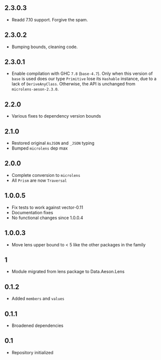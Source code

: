 2.3.0.3
-----
- Readd 7.10 support. Forgive the spam.

2.3.0.2
-----
- Bumping bounds, cleaning code.

2.3.0.1
-----
- Enable compilation with GHC `7.8` (`base-4.7`). Only when this version of
  `base` is used does our type `Primitive` lose its `Hashable` instance, due to
  a lack of `DeriveAnyClass`. Otherwise, the API is unchanged from
  `microlens-aeson-2.3.0`.

2.2.0
-----
- Various fixes to dependency version bounds

2.1.0
-----
* Restored original `AsJSON` and `_JSON` typing
* Bumped `microlens` dep max

2.0.0
-----
* Complete conversion to `microlens`
* All `Prism` are now `Traversal`

1.0.0.5
-------
* Fix tests to work against vector-0.11
* Documentation fixes
* No functional changes since 1.0.0.4

1.0.0.3
-------
* Move lens upper bound to < 5 like the other packages in the family

1
----
* Module migrated from lens package to Data.Aeson.Lens

0.1.2
-----
* Added `members` and `values`

0.1.1
-----
* Broadened dependencies

0.1
---
* Repository initialized
